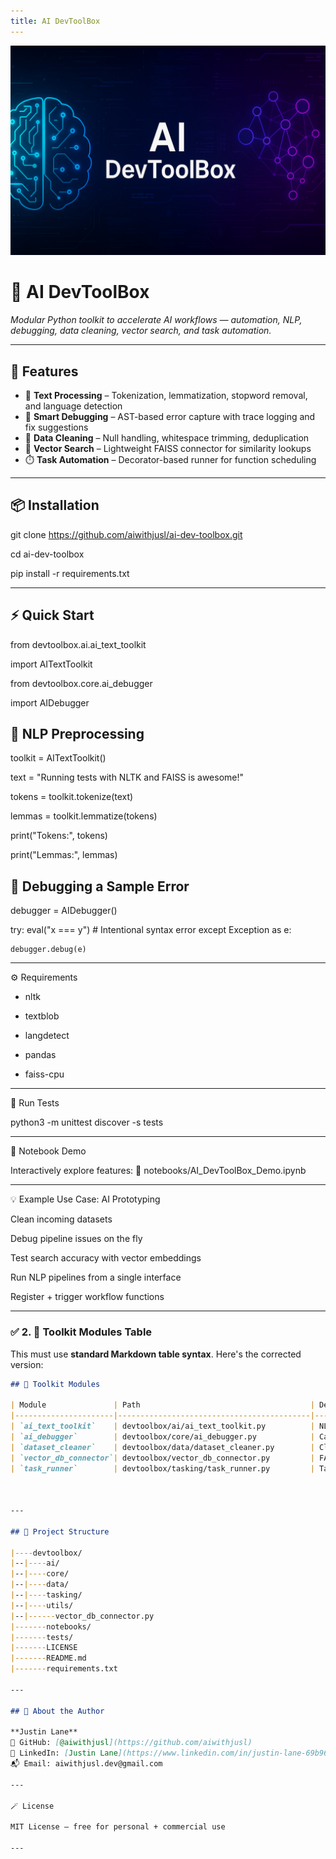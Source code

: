 ```yaml
---
title: AI DevToolBox
---
```


![Banner](ai_dev_toolbox_banner.png)

# 🧠 AI DevToolBox

*Modular Python toolkit to accelerate AI workflows — automation, NLP, debugging, data cleaning, vector search, and task automation.*

---

## 🚀 Features

- 🧠 **Text Processing** – Tokenization, lemmatization, stopword removal, and language detection  
- 🐞 **Smart Debugging** – AST-based error capture with trace logging and fix suggestions  
- 🧹 **Data Cleaning** – Null handling, whitespace trimming, deduplication  
- 🧭 **Vector Search** – Lightweight FAISS connector for similarity lookups  
- ⏱️ **Task Automation** – Decorator-based runner for function scheduling  

---

## 📦 Installation

git clone https://github.com/aiwithjusl/ai-dev-toolbox.git

cd ai-dev-toolbox

pip install -r requirements.txt

---

## ⚡ Quick Start

from devtoolbox.ai.ai_text_toolkit

import AITextToolkit

from devtoolbox.core.ai_debugger

import AIDebugger

## 🧪 NLP Preprocessing

toolkit = AITextToolkit()

text = "Running tests with NLTK and FAISS is awesome!"

tokens = toolkit.tokenize(text)

lemmas = toolkit.lemmatize(tokens)

print("Tokens:", tokens)

print("Lemmas:", lemmas)

## 🐞 Debugging a Sample Error

debugger = AIDebugger()

try:
    eval("x === y")  # Intentional syntax error
except Exception as e:

    debugger.debug(e)

---

⚙️ Requirements

- nltk

- textblob

- langdetect

- pandas

- faiss-cpu

---

🧪 Run Tests

python3 -m unittest discover -s tests


---

📓 Notebook Demo

Interactively explore features:
📍 notebooks/AI_DevToolBox_Demo.ipynb


---

💡 Example Use Case: AI Prototyping

Clean incoming datasets

Debug pipeline issues on the fly

Test search accuracy with vector embeddings

Run NLP pipelines from a single interface

Register + trigger workflow functions


---

### ✅ 2. 🧰 Toolkit Modules Table

This must use **standard Markdown table syntax**. Here's the corrected version:

```markdown
## 🧰 Toolkit Modules

| Module               | Path                                      | Description                                                                      |
|----------------------|-------------------------------------------|----------------------------------------------------------------------------------|
| `ai_text_toolkit`    | devtoolbox/ai/ai_text_toolkit.py          | NLP utilities: tokenization, lemmatization, stopword removal, language detection |
| `ai_debugger`        | devtoolbox/core/ai_debugger.py            | Captures Python errors and suggests fixes using AST + trace logs                 |
| `dataset_cleaner`    | devtoolbox/data/dataset_cleaner.py        | Cleans data: handles nulls, trims whitespace, removes duplicates                 |
| `vector_db_connector`| devtoolbox/vector_db_connector.py         | FAISS-based vector search wrapper                                                |
| `task_runner`        | devtoolbox/tasking/task_runner.py         | Task scheduler with Python decorators                                            |



---

## 📂 Project Structure

|----devtoolbox/
|--|----ai/
|--|----core/
|--|----data/
|--|----tasking/
|--|----utils/
|--|------vector_db_connector.py
|-------notebooks/
|-------tests/
|-------LICENSE
|-------README.md
|-------requirements.txt

---

## 👤 About the Author

**Justin Lane**  
🔗 GitHub: [@aiwithjusl](https://github.com/aiwithjusl)  
🔗 LinkedIn: [Justin Lane](https://www.linkedin.com/in/justin-lane-69b960219)  
📬 Email: aiwithjusl.dev@gmail.com

---

🪄 License

MIT License – free for personal + commercial use

---
